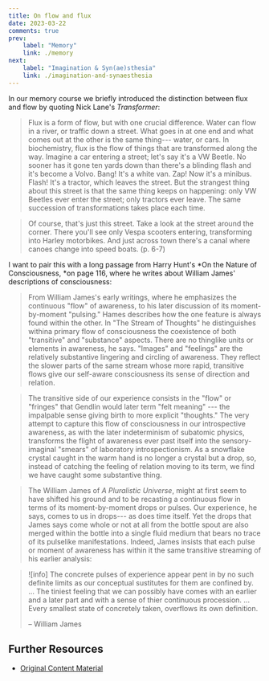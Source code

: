 ```yaml
---
title: On flow and flux
date: 2023-03-22
comments: true
prev:
    label: "Memory"
    link: ./memory
next:
    label: "Imagination & Syn(ae)sthesia"
    link: ./imagination-and-synaesthesia
---
```


In our memory course we briefly introduced the distinction between flux and flow by quoting Nick Lane's *Transformer*:

> Flux is a form of flow, but with one crucial difference. Water can flow in a river, or traffic down a street. What goes in at one end and what comes out at the other is the same thing--- water, or cars. In biochemistry, flux is the flow of things that are transformed along the way. Imagine a car entering a street; let's say it's a VW Beetle. No sooner has it gone ten yards down than there's a blinding flash and it's become a Volvo. Bang! It's a white van. Zap! Now it's a minibus. Flash! It's a tractor, which leaves the street. But the strangest thing about this street is that the same thing keeps on happening: only VW Beetles ever enter the street; only tractors ever leave. The same succession of transformations takes place each time.

> Of course, that's just this street. Take a look at the street around the corner. There you'll see only Vespa scooters entering, transforming into Harley motorbikes. And just across town there's a canal where canoes change into speed boats. (p. 6-7)

I want to pair this with a long passage from Harry Hunt's *On the Nature of Consciousness, *on page 116, where he writes about William James' descriptions of consciousness:

> From William James's early writings, where he emphasizes the continuous "flow" of awareness, to his later discussion of its moment-by-moment "pulsing." Hames describes how the one feature is always found within the other. In "The Stream of Thoughts" he distinguishes withina primary flow of consciousness the coexistence of both "transitive" and "substance" aspects. There are no thinglike units or elements in awareness, he says. "Images" and "feelings" are the relatively substantive lingering and circling of awareness. They reflect the slower parts of the same stream whose more rapid, transitive flows give our self-aware consciousness its sense of direction and relation.

> The transitive side of our experience consists in the "flow" or "fringes" that Gendlin would later term "felt meaning" --- the impalpable sense giving birth to more explicit "thoughts." The very attempt to capture this flow of consciousness in our introspective awareness, as with the later indeterminism of subatomic physics, transforms the flight of awareness ever past itself into the sensory-imaginal "smears" of laboratory introspectionism. As a snowflake crystal caught in the warm hand is no longer a crystal but a drop, so, instead of catching the feeling of relation moving to its term, we find we have caught some substantive thing.

> The William James of *A Pluralistic Universe*, might at first seem to have shifted his ground and to be recasting a continuous flow in terms of its moment-by-moment drops or pulses. Our experience, he says, comes to us in drops--- as does time itself. Yet the drops that James says come whole or not at all from the bottle spout are also merged within the bottle into a single fluid medium that bears no trace of its pulselike manifestations. Indeed, James insists that each pulse or moment of awareness has within it the same transitive streaming of his earlier analysis:


> ![info]
> The concrete pulses of experience appear pent in by no such definite limits as our conceptual sustitutes for them are confined by. ... The tiniest feeling that we can possibly have comes with an earlier and a later part and with a sense of thier continuous procession. ... Every smallest state of concretely taken, overflows its own definition.
>
> – William James

## Further Resources

- [Original Content Material](https://bonnittaroy.substack.com/p/on-flux-and-flow/comments)
